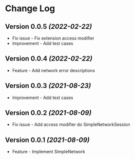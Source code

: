 Change Log
==========

Version 0.0.5 *(2022-02-22)*
----------------------------

* Fix issue - Fix extension access modifier
* Improvement - Add test cases

Version 0.0.4 *(2022-02-22)*
----------------------------

* Feature - Add network error descriptions

Version 0.0.3 *(2021-08-23)*
----------------------------

* Improvement - Add test cases

Version 0.0.2 *(2021-08-09)*
----------------------------

* Fix issue - Add access modifier do SimpleNetworkSession

Version 0.0.1 *(2021-08-09)*
----------------------------

* Feature - Implement SimpleNetwork
